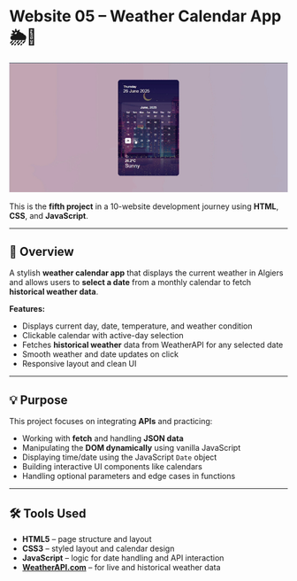 # Website 05 – Weather Calendar App 🌦️📅

![Weather App Screenshot](./assets/Final%20Gif.gif) 

This is the **fifth project** in a 10-website development journey using **HTML**, **CSS**, and **JavaScript**.

---

## 📌 Overview

A stylish **weather calendar app** that displays the current weather in Algiers and allows users to **select a date** from a monthly calendar to fetch **historical weather data**.

**Features:**
- Displays current day, date, temperature, and weather condition
- Clickable calendar with active-day selection
- Fetches **historical weather** data from WeatherAPI for any selected date
- Smooth weather and date updates on click
- Responsive layout and clean UI

---

## 💡 Purpose

This project focuses on integrating **APIs** and practicing:
- Working with **fetch** and handling **JSON data**
- Manipulating the **DOM dynamically** using vanilla JavaScript
- Displaying time/date using the JavaScript `Date` object
- Building interactive UI components like calendars
- Handling optional parameters and edge cases in functions

---

## 🛠 Tools Used

- **HTML5** – page structure and layout  
- **CSS3** – styled layout and calendar design  
- **JavaScript** – logic for date handling and API interaction  
- **[WeatherAPI.com](https://www.weatherapi.com/)** – for live and historical weather data
 
